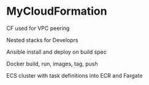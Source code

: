# MyCloudFormation


CF used for VPC peering


Nested stacks for Developrs


Ansible install and deploy on build spec

Docker build, run, images, tag, push 

ECS cluster with task definitions into ECR and Fargate
